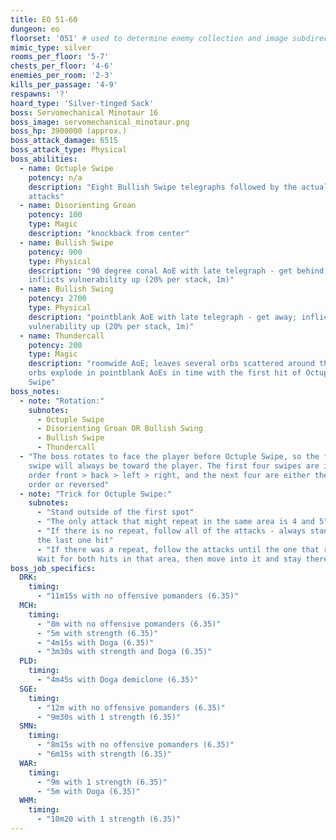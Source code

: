 ```yaml
---
title: EO 51-60
dungeon: eo
floorset: '051' # used to determine enemy collection and image subdirectory
mimic_type: silver
rooms_per_floor: '5-7'
chests_per_floor: '4-6'
enemies_per_room: '2-3'
kills_per_passage: '4-9'
respawns: '?'
hoard_type: 'Silver-tinged Sack'
boss: Servomechanical Minotaur 16
boss_image: servomechanical_minotaur.png
boss_hp: 3900000 (approx.)
boss_attack_damage: 6515
boss_attack_type: Physical
boss_abilities:
  - name: Octuple Swipe
    potency: n/a
    description: "Eight Bullish Swipe telegraphs followed by the actual
    attacks"
  - name: Disorienting Groan
    potency: 100
    type: Magic
    description: "knockback from center"
  - name: Bullish Swipe
    potency: 900
    type: Physical
    description: "90 degree conal AoE with late telegraph - get behind;
    inflicts vulnerability up (20% per stack, 1m)"
  - name: Bullish Swing
    potency: 2700
    type: Physical
    description: "pointblank AoE with late telegraph - get away; inflicts
    vulnerability up (20% per stack, 1m)"
  - name: Thundercall
    potency: 200
    type: Magic
    description: "roomwide AoE; leaves several orbs scattered around the room;
    orbs explode in pointblank AoEs in time with the first hit of Octuple
    Swipe"
boss_notes:
  - note: "Rotation:"
    subnotes:
      - Octuple Swipe
      - Disorienting Groan OR Bullish Swing
      - Bullish Swipe
      - Thundercall
  - "The boss rotates to face the player before Octuple Swipe, so the first
    swipe will always be toward the player. The first four swipes are in the
    order front > back > left > right, and the next four are either the same
    order or reversed"
  - note: "Trick for Octuple Swipe:"
    subnotes:
      - "Stand outside of the first spot"
      - "The only attack that might repeat in the same area is 4 and 5"
      - "If there is no repeat, follow all of the attacks - always stand where
      the last one hit"
      - "If there was a repeat, follow the attacks until the one that repeats.
      Wait for both hits in that area, then move into it and stay there"
boss_job_specifics:
  DRK:
    timing:
      - "11m15s with no offensive pomanders (6.35)"
  MCH:
    timing:
      - "8m with no offensive pomanders (6.35)"
      - "5m with strength (6.35)"
      - "4m15s with Doga (6.35)"
      - "3m30s with strength and Doga (6.35)"
  PLD:
    timing:
      - "4m45s with Doga demiclone (6.35)"
  SGE:
    timing:
      - "12m with no offensive pomanders (6.35)"
      - "9m30s with 1 strength (6.35)"
  SMN:
    timing:
      - "8m15s with no offensive pomanders (6.35)"
      - "6m15s with strength (6.35)"
  WAR:
    timing:
      - "9m with 1 strength (6.35)"
      - "5m with Doga (6.35)"
  WHM:
    timing:
      - "10m20 with 1 strength (6.35)"
---
```

